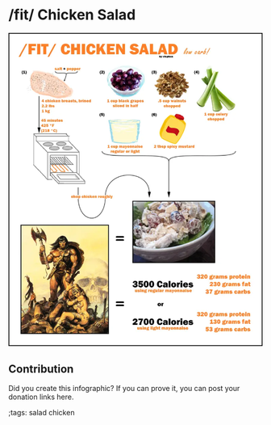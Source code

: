 # /fit/ Chicken Salad

![](fitpics/fit-chicken-salad.webp)

## Contribution

Did you create this infographic? If you can prove it, you can post your donation links here. 

;tags: salad chicken

